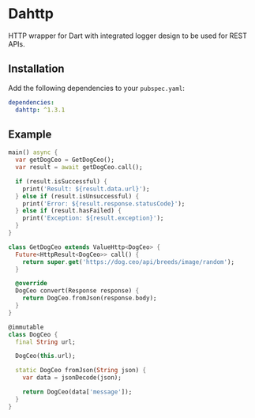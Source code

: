 # Dahttp

HTTP wrapper for Dart with integrated logger design to be used for REST APIs.

## Installation

Add the following dependencies to your `pubspec.yaml`:

```yaml
dependencies: 
  dahttp: ^1.3.1
```

## Example

```dart
main() async {
  var getDogCeo = GetDogCeo();
  var result = await getDogCeo.call();

  if (result.isSuccessful) {
    print('Result: ${result.data.url}');
  } else if (result.isUnsuccessful) {
    print('Error: ${result.response.statusCode}');
  } else if (result.hasFailed) {
    print('Exception: ${result.exception}');
  }
}
```

```dart
class GetDogCeo extends ValueHttp<DogCeo> {
  Future<HttpResult<DogCeo>> call() {
    return super.get('https://dog.ceo/api/breeds/image/random');
  }

  @override
  DogCeo convert(Response response) {
    return DogCeo.fromJson(response.body);
  }
}
```

```dart
@immutable
class DogCeo {
  final String url;

  DogCeo(this.url);

  static DogCeo fromJson(String json) {
    var data = jsonDecode(json);

    return DogCeo(data['message']);
  }
}
```